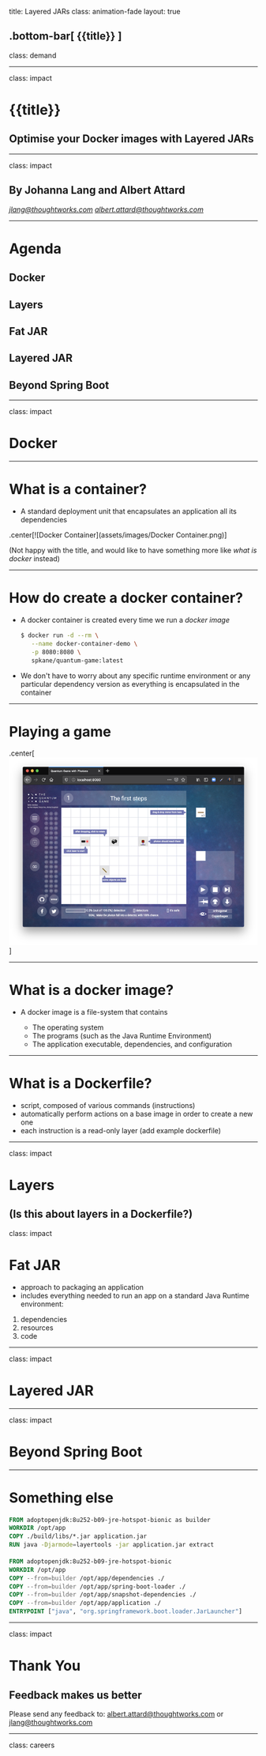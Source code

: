 title: Layered JARs
class: animation-fade
layout: true

<!-- This slide will serve as the base layout for all your slides -->
.bottom-bar[
  {{title}}
]
---

class: demand

---

class: impact

# {{title}}
## Optimise your Docker images with Layered JARs

---

class: impact

## By Johanna Lang and Albert Attard

*jlang@thoughtworks.com*
*albert.attard@thoughtworks.com*

---

# Agenda

## Docker
## Layers
## Fat JAR
## Layered JAR
## Beyond Spring Boot

---

class: impact

# Docker

---

# What is a container?

- A standard deployment unit that encapsulates an application all its dependencies

.center[![Docker Container](assets/images/Docker Container.png)]

(Not happy with the title, and would like to have something more like _what is docker_ instead)

---

# How do create a docker container?

- A docker container is created every time we run a _docker image_

  ```bash
  $ docker run -d --rm \
     --name docker-container-demo \
     -p 8080:8080 \
     spkane/quantum-game:latest
  ```

- We don't have to worry about any specific runtime environment or any particular dependency version as everything is encapsulated in the container

---

# Playing a game

.center[![Quantum Game with Photons](assets/images/Quantum%20Game%20with%20Photons.png)]

---

# What is a docker image?

- A docker image is a file-system that contains

  - The operating system
  - The programs (such as the Java Runtime Environment)
  - The application executable, dependencies, and configuration

---

# What is a Dockerfile?
- script, composed of various commands (instructions)
- automatically perform actions on a base image in order to create a new one
- each instruction is a read-only layer
(add example dockerfile)

---

class: impact

# Layers
(Is this about layers in a Dockerfile?)
---

class: impact

# Fat JAR
- approach to packaging an application
- includes everything needed to run an app on a standard Java Runtime environment:
1) dependencies
2) resources
3) code

---

class: impact

# Layered JAR

---

class: impact

# Beyond Spring Boot

---

# Something else

```dockerfile
FROM adoptopenjdk:8u252-b09-jre-hotspot-bionic as builder
WORKDIR /opt/app
COPY ./build/libs/*.jar application.jar
RUN java -Djarmode=layertools -jar application.jar extract

FROM adoptopenjdk:8u252-b09-jre-hotspot-bionic
WORKDIR /opt/app
COPY --from=builder /opt/app/dependencies ./
COPY --from=builder /opt/app/spring-boot-loader ./
COPY --from=builder /opt/app/snapshot-dependencies ./
COPY --from=builder /opt/app/application ./
ENTRYPOINT ["java", "org.springframework.boot.loader.JarLauncher"]
```

---

class: impact

# Thank You
## Feedback makes us better

Please send any feedback to: albert.attard@thoughtworks.com or jlang@thoughtworks.com

---

class: careers



